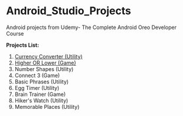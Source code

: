# Android_Studio_Projects
Android projects from Udemy- The Complete Android Oreo Developer Course  

**Projects List:**        
1. [Currency Converter (Utility)](CurrencyConverter/README.md) 
2. [Higher OR Lower (Game)](HigherorLower/README.md)       
3. Number Shapes (Utility)    
4. Connect 3 (Game)         
5. Basic Phrases (Utility)    
6. Egg Timer (Utility)     
7. Brain Trainer (Game)          
8. Hiker's Watch (Utility)        
9. Memorable Places (Utility)  
